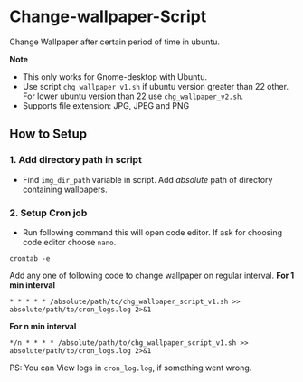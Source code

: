 # Change-wallpaper-Script
Change Wallpaper after certain period of time in ubuntu.

**Note** 
- This only works for Gnome-desktop with Ubuntu.
- Use script `chg_wallpaper_v1.sh` if ubuntu version greater than 22 other. For lower ubuntu version than 22 use `chg_wallpaper_v2.sh`.
- Supports file extension: JPG, JPEG and PNG
  
## How to Setup

### 1. Add directory path in script
- Find `img_dir_path` variable in script. Add *absolute* path of directory containing  wallpapers.

### 2. Setup Cron job
- Run following command this will open code editor. If ask for choosing code editor choose `nano`.
```
crontab -e
```
Add any one of following code to change wallpaper on regular interval.
**For 1 min interval**
```
* * * * * /absolute/path/to/chg_wallpaper_script_v1.sh >> absolute/path/to/cron_logs.log 2>&1
```
**For n min interval**
```
*/n * * * * /absolute/path/to/chg_wallpaper_script_v1.sh >> absolute/path/to/cron_logs.log 2>&1
```

PS: You can View logs in `cron_log.log`, if something went wrong.




